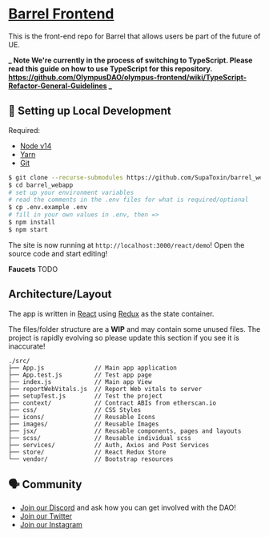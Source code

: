 # [Barrel Frontend](https://barrel.tools/)

This is the front-end repo for Barrel that allows users be part of the future of UE.

**_ Note We're currently in the process of switching to TypeScript. Please read this guide on how to use TypeScript for this repository. https://github.com/OlympusDAO/olympus-frontend/wiki/TypeScript-Refactor-General-Guidelines _**

## 🔧 Setting up Local Development

Required:

- [Node v14](https://nodejs.org/download/release/latest-v14.x/)
- [Yarn](https://classic.yarnpkg.com/en/docs/install/)
- [Git](https://git-scm.com/downloads)

```bash
$ git clone --recurse-submodules https://github.com/SupaToxin/barrel_webapp.git
$ cd barrel_webapp
# set up your environment variables
# read the comments in the .env files for what is required/optional
$ cp .env.example .env
# fill in your own values in .env, then =>
$ npm install
$ npm start
```

The site is now running at `http://localhost:3000/react/demo`!
Open the source code and start editing!

**Faucets**
TODO

## Architecture/Layout

The app is written in [React](https://reactjs.org/) using [Redux](https://redux.js.org/) as the state container.

The files/folder structure are a **WIP** and may contain some unused files. The project is rapidly evolving so please update this section if you see it is inaccurate!

```
./src/
├── App.js              // Main app application
├── App.test.js         // Test app page
├── index.js            // Main app View
├── reportWebVitals.js  // Report Web vitals to server
├── setupTest.js        // Test the project
├── context/            // Contract ABIs from etherscan.io
├── css/                // CSS Styles
├── icons/              // Reusable Icons
├── images/             // Reusable Images
├── jsx/                // Reusable components, pages and layouts
├── scss/               // Reusable individual scss
├── services/           // Auth, Axios and Post Services
├── store/              // React Redux Store
└── vendor/             // Bootstrap resources
```

## 🗣 Community

- [Join our Discord](https://discord.gg/barrel) and ask how you can get involved with the DAO!
- [Join our Twitter](https://twitter.com/barreltools)
- [Join our Instagram](https://www.instagram.com/barreltools/)
